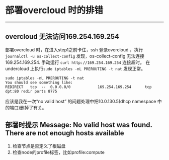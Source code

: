 # 部署overcloud 时的排错

---

## overcloud 无法访问169.254.169.254
部署overcloud 时，在进入step1之前卡住，ssh 登录overcloud ，执行`journalctl -u os-collect-config` 发现，os-collect-config 无法连接169.254.169.254. 
手动运行 `curl http://169.254.169.254` 连接超时。
在undercloud 上执行`sudo iptables -nL PREROUTING -t nat` 发现正常。
```
sudo iptables -nL PREROUTING -t nat
You should see something like:
REDIRECT   tcp  --  0.0.0.0/0            169.254.169.254      tcp
dpt:80 redir ports 8775

```

应该是我在一次“no valid host” 的问题处理中把10.0.130.5(dhcp namespace 中的端口)删掉了有关。



## 部署时提示 Message: No valid host was found. There are not enough hosts available
1. 检查节点是否定义了根磁盘
2. 检查node的profile标签，比如profile:compute

